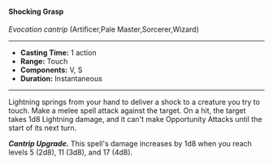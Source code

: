 #### Shocking Grasp
*Evocation cantrip* (Artificer,Pale Master,Sorcerer,Wizard)
___
- **Casting Time:** 1 action
- **Range:** Touch
- **Components:** V, S
- **Duration:** Instantaneous
---
Lightning springs from your hand to deliver a shock to a creature you try to touch. Make a melee spell attack against the target. On a hit, the target takes 1d8 Lightning damage, and it can't make Opportunity Attacks until the start of its next turn.

***Cantrip Upgrade.*** This spell's damage increases by 1d8 when you reach levels 5 (2d8), 11 (3d8), and 17 (4d8).
